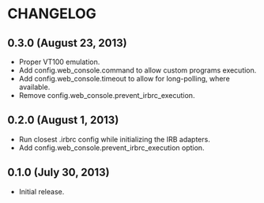 # CHANGELOG

## 0.3.0 (August 23, 2013)

* Proper VT100 emulation.
* Add config.web_console.command to allow custom programs execution.
* Add config.web_console.timeout to allow for long-polling, where available.
* Remove config.web_console.prevent_irbrc_execution.

## 0.2.0 (August 1, 2013)

* Run closest .irbrc config while initializing the IRB adapters.
* Add config.web_console.prevent_irbrc_execution option.

## 0.1.0 (July 30, 2013)

* Initial release.
